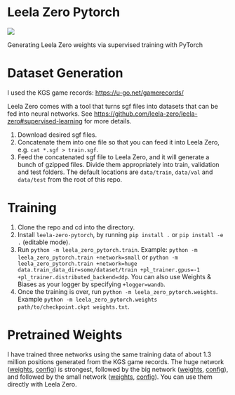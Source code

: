 # Leela Zero Pytorch
![](https://github.com/yukw777/leela-zero-pytorch/workflows/Test/badge.svg)

Generating Leela Zero weights via supervised training with PyTorch

# Dataset Generation
I used the KGS game records: https://u-go.net/gamerecords/

Leela Zero comes with a tool that turns sgf files into datasets that can be fed into neural networks. See https://github.com/leela-zero/leela-zero#supervised-learning for more details.

1. Download desired sgf files.
1. Concatenate them into one file so that you can feed it into Leela Zero, e.g. `cat *.sgf > train.sgf`.
1. Feed the concatenated sgf file to Leela Zero, and it will generate a bunch of gzipped files. Divide them appropriately into train, validation and test folders. The default locations are `data/train`, `data/val` and `data/test` from the root of this repo.

# Training
1. Clone the repo and cd into the directory.
1. Install `leela-zero-pytorch`, by running `pip install .` or `pip install -e .` (editable mode).
1. Run `python -m leela_zero_pytorch.train`. Example: `python -m leela_zero_pytorch.train +network=small` or `python -m leela_zero_pytorch.train +network=huge data.train_data_dir=some/dataset/train +pl_trainer.gpus=-1 +pl_trainer.distributed_backend=ddp`. You can also use Weights & Biases as your logger by specifying `+logger=wandb`.
1. Once the training is over, run `python -m leela_zero_pytorch.weights`. Example `python -m leela_zero_pytorch.weights path/to/checkpoint.ckpt weights.txt`.

# Pretrained Weights
I have trained three networks using the same training data of about 1.3 million positions generated from the KGS game records. The huge network ([weights](weights/leela-zero-pytorch-huge.txt), [config](leela_zero_pytorch/conf/network/huge.yaml)) is strongest, followed by the big network ([weights](weights/leela-zero-pytorch-bg.txt), [config](leela_zero_pytorch/conf/network/big.yaml)), and followed by the small network ([weights](weights/leela-zero-pytorch-sm.txt), [config](leela_zero_pytorch/conf/network/small.yaml)). You can use them directly with Leela Zero.
